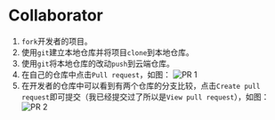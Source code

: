 # Collaborator

1. `fork`开发者的项目。
2. 使用`git`建立本地仓库并将项目`clone`到本地仓库。
3. 使用`git`将本地仓库的改动`push`到云端仓库。
4. 在自己的仓库中点击`Pull request`，如图：
    ![PR 1](/work%20dialog/SecretMG/source/PR%201.png)
5. 在开发者的仓库中可以看到有两个仓库的分支比较，点击`Create pull request`即可提交（我已经提交过了所以是`View pull request`），如图：
    ![PR 2](/work%20dialog/SecretMG/source/PR%202.png.png)